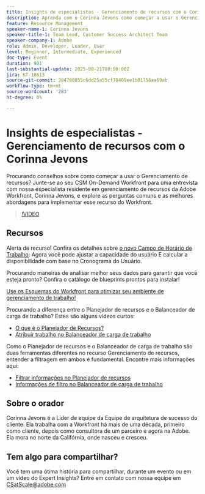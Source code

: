 ```yaml
---
title: Insights de especialistas - Gerenciamento de recursos com o Corinna Jevons
description: Aprenda com o Corinna Jevons como começar a usar o Gerenciamento de recursos da Workfront, otimizar a capacidade e equilibrar as cargas de trabalho de maneira eficaz.
feature: Resource Management
speaker-name-1: Corinna Jevons
speaker-title-1: Team Lead, Customer Success Architect Team
speaker-company-1: Adobe
role: Admin, Developer, Leader, User
level: Beginner, Intermediate, Experienced
doc-type: Event
duration: 901
last-substantial-update: 2025-08-21T00:00:00Z
jira: KT-18613
source-git-commit: 384788055c6dd25a55cf78409ee1b01756aa69ab
workflow-type: tm+mt
source-wordcount: '283'
ht-degree: 0%

---
```



# Insights de especialistas - Gerenciamento de recursos com o Corinna Jevons

Procurando conselhos sobre como começar a usar o Gerenciamento de recursos? Junte-se ao seu CSM On-Demand Workfront para uma entrevista com nossa especialista residente em gerenciamento de recursos da Adobe Workfront, Corinna Jevons, e explore as perguntas comuns e as melhores abordagens para implementar esse recurso do Workfront.

>[!VIDEO](https://video.tv.adobe.com/v/3469890/?learn=on&enablevpops)

## Recursos

Alerta de recurso!  Confira os detalhes sobre [o novo Campo de Horário de Trabalho](https://experienceleaguecommunities.adobe.com/t5/workfront-discussions/the-new-work-time-field-now-you-can-adjust-user-capacity-and/m-p/582855#M519): Agora você pode ajustar a capacidade do usuário E calcular a disponibilidade com base no Cronograma do Usuário.

Procurando maneiras de analisar melhor seus dados para garantir que você esteja pronto? Confira o catálogo de blueprints prontos para instalar!

[Use os Esquemas do Workfront para otimizar seu ambiente de gerenciamento de trabalho!](https://experienceleaguecommunities.adobe.com/t5/workfront-blogs/use-workfront-blueprints-to-optimize-your-work-management/ba-p/547147)

Procurando a diferença entre o Planejador de recursos e o Balanceador de carga de trabalho? Estes são alguns vídeos curtos:

* [O que é o Planejador de Recursos?](https://experienceleague.adobe.com/docs/workfront-learn/tutorials-workfront/manage-resources/resource-planning/what-is-the-resource-planner.html?lang=en)
* [Atribuir trabalho no Balanceador de carga de trabalho](https://experienceleague.adobe.com/docs/workfront-learn/tutorials-workfront/manage-resources/workload-balancer/assign-work-in-the-workload-balancer.html?lang=en)

Como o Planejador de recursos e o Balanceador de carga de trabalho são duas ferramentas diferentes no recurso Gerenciamento de recursos, entender a filtragem em ambos é fundamental. Encontre mais informações aqui:

* [Filtrar informações no Planejador de recursos](https://experienceleague.adobe.com/docs/workfront/using/manage-resources/resource-planning-in-adobe-workfront/filter-resource-planner.html?lang=en)
* [Informações de filtro no Balanceador de carga de trabalho](https://experienceleague.adobe.com/docs/workfront/using/manage-resources/the-workload-balancer/filter-information-workload-balancer.html?lang=en)

## Sobre o orador

Corinna Jevons é a Líder de equipe da Equipe de arquitetura de sucesso do cliente.  Ela trabalha com a Workfront há mais de uma década, primeiro como cliente, depois como consultora de um parceiro e agora na Adobe.  Ela mora no norte da Califórnia, onde nasceu e cresceu.

## Tem algo para compartilhar?

Você tem uma ótima história para compartilhar, durante um evento ou em um vídeo do Expert Insights? Entre em contato com nossa equipe em [CSatScale@adobe.com](mailto:CSatScale@adobe.com)
